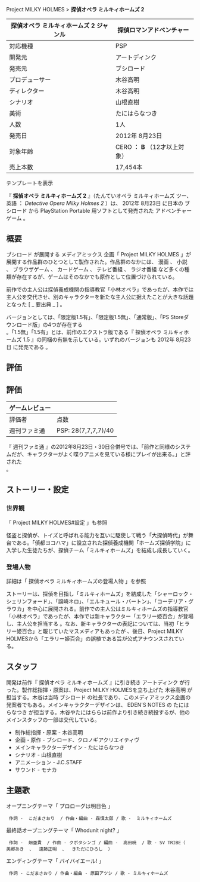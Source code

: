 Project MILKY HOLMES  > **探偵オペラ ミルキィホームズ 2**

探偵オペラ ミルキィホームズ 2  ジャンル  |  探偵ロマンアドベンチャー   
---|---  
対応機種  |  PSP   
開発元  |  アートディンク   
発売元  |  ブシロード   
プロデューサー  |  木谷高明   
ディレクター  |  木谷高明   
シナリオ  |  山根直樹   
美術  |  たにはらなつき   
人数  |  1人   
発売日  |  2012年  8月23日   
対象年齢  |  CERO  ：  **B** （12才以上対象）   
売上本数  |  17,454本     
テンプレートを表示  
  
『 **探偵オペラ ミルキィホームズ 2** 』（たんていオペラ ミルキィホームズ ツー、  英語  ：  _Detective Opera Milky
Holmes 2_ ）は、  2012年  8月23日  に日本の  ブシロード  から  PlayStation Portable
用ソフトとして発売された  アドベンチャーゲーム  。

##  概要  

ブシロード  が展開する  メディアミックス  企画「  Project MILKY HOLMES
」が展開する作品群のひとつとして製作された。作品群のなかには、  漫画  、  小説  、  ブラウザゲーム  、  カードゲーム  、  テレビ番組  、
ラジオ番組  など多くの種類が存在するが、ゲームはそのなかでも原作として位置づけられている。

前作での主人公は探偵養成機関の指導教官「小林オペラ」であったが、本作では主人公を交代させ、別のキャラクターを新たな主人公に据えたことが大きな話題となった
[ _ 要出典  _ ]  。

バージョンとしては、「限定版1.5有」、「限定版1.5無」、「通常版」、「PS Storeダウンロード版」の4つが存在する  
。「1.5無」「1.5有」とは、前作のエクストラ版である『  探偵オペラ ミルキィホームズ 1.5  』の同梱の有無を示している。いずれのバージョンも
2012年  8月23日  に発売である    。

##  評価  

評価  
---  
|  ゲームレビュー  ||
|---|---|
|評価者  |  点数   |
|週刊ファミ通  |  PSP: 28(7,7,7,7)/40     |
  
『  週刊ファミ通
』の2012年8月23日・30日合併号では、「前作と同様のシステムだが、キャラクターがよく喋りアニメを見ている様にプレイが出来る。」と評された  
。

##  ストーリー・設定  

###  世界観  

「  Project MILKY HOLMES#設定  」も参照

怪盗と探偵が、トイズと呼ばれる能力を互いに駆使して戦う「大探偵時代」が舞台である。「偵都ヨコハマ」に設立された探偵養成機関「ホームズ探偵学院」に入学した生徒たちが、探偵チーム「ミルキィホームズ」を結成し成長していく。

###  登場人物  

詳細は「  探偵オペラ ミルキィホームズの登場人物  」を参照

ストーリーは、探偵を目指し「ミルキィホームズ」を結成した「シャーロック・シェリンフォード」、「譲崎ネロ」、「エルキュール・バートン」、「コーデリア・グラウカ」を中心に展開される。前作での主人公はミルキィホームズの指導教官「小林オペラ」であったが、本作では新キャラクター「エラリー姫百合」が登場し、主人公を担当する
  。なお、新キャラクターの表記については、当初「ヒラリー姫百合」と報じていたマスメディアもあったが    、後日、Project MILKY
HOLMESから「エラリー姫百合」の誤植である旨が公式アナウンスされている。

##  スタッフ  

開発は前作『  探偵オペラ ミルキィホームズ  』に引き続き  アートディンク  が行った。製作総指揮・原案は、Project MILKY
HOLMESを立ち上げた  木谷高明  が担当する。木谷は当時  ブシロード
の社長であり、このメディアミックス企画の発案者でもある。メインキャラクターデザインは、  EDEN'S NOTES  の  たにはらなつき
が担当する。木谷やたにはららは前作より引き続き続投するが、他のメインスタッフの一部は交代している。

  * 制作総指揮・原案 -  木谷高明 
  * 企画・原作 - ブシロード、クロノギアクリエイティヴ 
  * メインキャラクターデザイン -  たにはらなつき 
  * シナリオ -  山根直樹 
  * アニメーション -  J.C.STAFF 
  * サウンド -  モナカ 

##  主題歌  

オープニングテーマ「  プロローグは明日色  」

     作詞 -  こだまさおり  / 作曲・編曲 - 森慎太郎 / 歌 -  ミルキィホームズ 
最終話オープニングテーマ「  Whodunit night?  」

     作詞 -  畑亜貴  / 作曲 - クボタシンゴ / 編曲 -  高田暁  / 歌 - SV TRIBE（  美郷あき  、  遠藤正明  、  きただにひろし  ） 
エンディングテーマ「  バイバイエール!  」

     作詞 - こだまさおり / 作曲・編曲 - 原田アツシ / 歌 - ミルキィホームズ 

